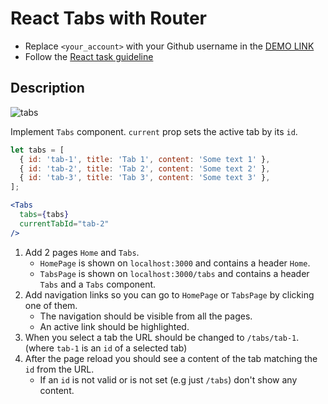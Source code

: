 # React Tabs with Router
- Replace `<your_account>` with your Github username in the
  [DEMO LINK](https://<your_account>.github.io/react_tabs-with-router/)
- Follow the [React task guideline](https://github.com/mate-academy/react_task-guideline#react-tasks-guideline)

## Description
![tabs](./description/tabs.gif)

Implement `Tabs` component. `current` prop sets the active tab by its `id`.
```javascript
let tabs = [
  { id: 'tab-1', title: 'Tab 1', content: 'Some text 1' },
  { id: 'tab-2', title: 'Tab 2', content: 'Some text 2' },
  { id: 'tab-3', title: 'Tab 3', content: 'Some text 3' },
];
```
```jsx harmony
<Tabs
  tabs={tabs}
  currentTabId="tab-2"
/>
```

1. Add 2 pages `Home` and `Tabs`.
    - `HomePage` is shown on `localhost:3000` and contains a header `Home`.
    - `TabsPage` is shown on `localhost:3000/tabs` and contains a header `Tabs` and a `Tabs` component.
1. Add navigation links so you can go to `HomePage` or `TabsPage` by clicking one of them.
    - The navigation should be visible from all the pages.
    - An active link should be highlighted.
1. When you select a tab the URL should be changed to `/tabs/tab-1`.
  (where `tab-1` is an `id` of a selected tab)
1. After the page reload you should see a content of the tab matching the `id` from the URL.
    - If an `id` is not valid or is not set (e.g just `/tabs`) don't show any content.
